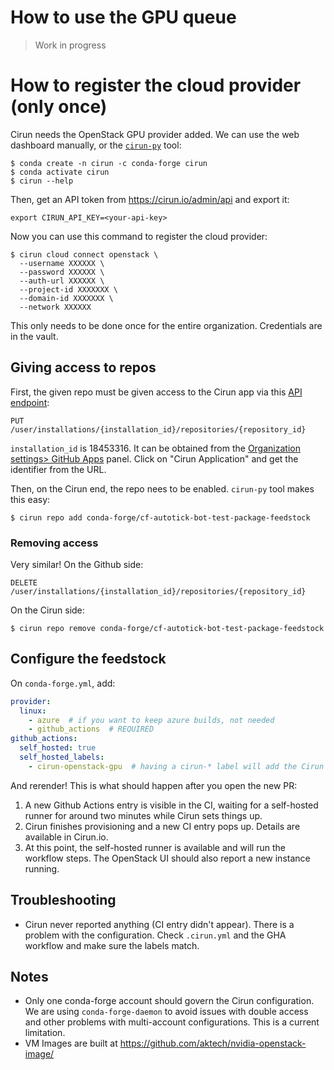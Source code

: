 # How to use the GPU queue

> Work in progress

# How to register the cloud provider (only once)

Cirun needs the OpenStack GPU provider added.
We can use the web dashboard manually, or the [`cirun-py`](https://github.com/AktechLabs/cirun-py) tool:

```
$ conda create -n cirun -c conda-forge cirun
$ conda activate cirun
$ cirun --help
```

Then, get an API token from https://cirun.io/admin/api
and export it:

```
export CIRUN_API_KEY=<your-api-key>
```

Now you can use this command to register the cloud provider:

```
$ cirun cloud connect openstack \
  --username XXXXXX \
  --password XXXXXX \
  --auth-url XXXXXX \
  --project-id XXXXXXX \
  --domain-id XXXXXXX \
  --network XXXXXX
```

This only needs to be done once for the entire organization. 
Credentials are in the vault.

## Giving access to repos

First, the given repo must be given access to the Cirun app via
this [API endpoint](https://docs.github.com/en/rest/apps/installations?apiVersion=2022-11-28#add-a-repository-to-an-app-installation
):

```
PUT 
/user/installations/{installation_id}/repositories/{repository_id}
```

`installation_id` is 18453316. It can be obtained from the [Organization settings> GitHub Apps](https://github.com/organizations/conda-forge/settings/installations) panel. Click on "Cirun Application" and get the identifier from the URL.


Then, on the Cirun end, the repo nees to be enabled. `cirun-py` tool makes this easy:

```
$ cirun repo add conda-forge/cf-autotick-bot-test-package-feedstock
```

### Removing access

Very similar! On the Github side:

```
DELETE 
/user/installations/{installation_id}/repositories/{repository_id}
```

On the Cirun side:

```
$ cirun repo remove conda-forge/cf-autotick-bot-test-package-feedstock
```

## Configure the feedstock

On `conda-forge.yml`, add:

```yaml
provider:
  linux:
    - azure  # if you want to keep azure builds, not needed
    - github_actions  # REQUIRED
github_actions:
  self_hosted: true
  self_hosted_labels: 
    - cirun-openstack-gpu  # having a cirun-* label will add the Cirun configs!
```

And rerender! This is what should happen after you open the new PR:

1. A new Github Actions entry is visible in the CI, waiting for a self-hosted runner for around two minutes while Cirun sets things up.
2. Cirun finishes provisioning and a new CI entry pops up. Details are available in Cirun.io.
3. At this point, the self-hosted runner is available and will run the workflow steps. The OpenStack UI should also report a new instance running.

## Troubleshooting

- Cirun never reported anything (CI entry didn't appear). There is a problem with the configuration.  Check `.cirun.yml` and the GHA workflow and make sure the labels match.

## Notes

- Only one conda-forge account should govern the Cirun configuration. We are using `conda-forge-daemon` to avoid issues with double access and other problems with multi-account configurations. This is a current limitation.
- VM Images are built at https://github.com/aktech/nvidia-openstack-image/
